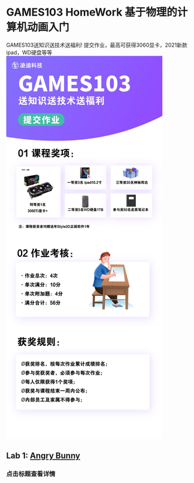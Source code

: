 # GAMES103 HomeWork 基于物理的计算机动画入门

GAMES103送知识送技术送福利!
提交作业，最高可获得3060显卡，2021新款ipad，WD硬盘等等
![pic](./hw_prize.jpg)
## Lab 1: [Angry Bunny](./HW1/lab1.pdf) 
### 点击标题查看详情